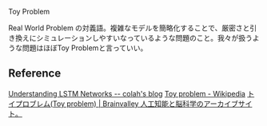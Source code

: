 Toy Problem

Real World Problem の対義語。複雑なモデルを簡略化することで、厳密さと引き換えにシミュレーションしやすいなっているような問題のこと。我々が扱うような問題はほぼToy Problemと言っていい。


## Reference

[Understanding LSTM Networks -- colah's blog](http://colah.github.io/posts/2015-08-Understanding-LSTMs/)
[Toy problem - Wikipedia](https://en.wikipedia.org/wiki/Toy_problem)
[トイプロブレム(Toy problem) | Brainvalley 人工知能と脳科学のアーカイブサイト。](http://brainvalley.jp/トイプロブレム)
